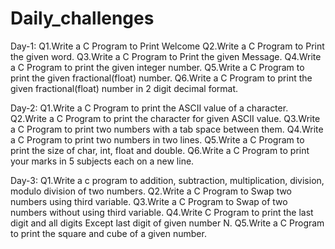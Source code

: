 # Daily_challenges

Day-1:
   Q1.Write a C Program to Print Welcome
   Q2.Write a C Program to Print the given word.
   Q3.Write a C Program to Print the given Message.
   Q4.Write a C Program to print the given integer number.
   Q5.Write a C Program to print the given fractional(float) number.
   Q6.Write a C Program to print the given fractional(float) number in 2 digit decimal format.
   
Day-2:
   Q1.Write a C Program to print the ASCII value of a character.
   Q2.Write a C Program to print the character for given ASCII value.
   Q3.Write a C Program to print two numbers with a tab space between them.
   Q4.Write a C Program to print two numbers in two lines.
   Q5.Write a C Program to print the size of char, int, float and double.
   Q6.Write a C Program to print your marks in 5 subjects each on a new line.

 Day-3:
     Q1.Write a c program to addition, subtraction, multiplication, division, modulo division of two numbers.
     Q2.Write a C Program to Swap two numbers using third variable.
     Q3.Write a C Program to Swap of two numbers without using third variable.
     Q4.Write C Program to print the last digit and all digits Except last digit of given number N.
     Q5.Write a C Program to print the square and cube of a given number.
